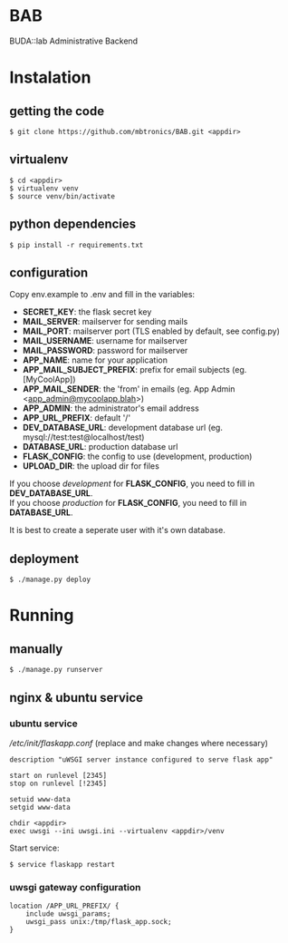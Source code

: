 # BAB
BUDA::lab Administrative Backend

# Instalation

## getting the code
    $ git clone https://github.com/mbtronics/BAB.git <appdir>

## virtualenv
    $ cd <appdir>
    $ virtualenv venv
    $ source venv/bin/activate

## python dependencies
    $ pip install -r requirements.txt

## configuration
Copy env.example to .env and fill in the variables:

* **SECRET_KEY**: the flask secret key
* **MAIL_SERVER**: mailserver for sending mails
* **MAIL_PORT**: mailserver port (TLS enabled by default, see config.py)
* **MAIL_USERNAME**: username for mailserver
* **MAIL_PASSWORD**: password for mailserver
* **APP_NAME**: name for your application
* **APP_MAIL_SUBJECT_PREFIX**: prefix for email subjects (eg. [MyCoolApp])
* **APP_MAIL_SENDER**: the 'from' in emails (eg. App Admin \<app_admin@mycoolapp.blah\>)   
* **APP_ADMIN**: the administrator's email address
* **APP_URL_PREFIX**: default '/'
* **DEV_DATABASE_URL**: development database url (eg. mysql://test:test@localhost/test)
* **DATABASE_URL**: production database url
* **FLASK_CONFIG**: the config to use (development, production)
* **UPLOAD_DIR**: the upload dir for files

If you choose *development* for **FLASK_CONFIG**, you need to fill in **DEV_DATABASE_URL**.<br>
If you choose *production* for **FLASK_CONFIG**, you need to fill in **DATABASE_URL**.

It is best to create a seperate user with it's own database.

## deployment
    $ ./manage.py deploy

# Running

## manually
    $ ./manage.py runserver

## nginx & ubuntu service

### ubuntu service
*/etc/init/flaskapp.conf* (replace <appdir> and make changes where necessary)

    description "uWSGI server instance configured to serve flask app"
    
    start on runlevel [2345]
    stop on runlevel [!2345]
    
    setuid www-data
    setgid www-data
    
    chdir <appdir>
    exec uwsgi --ini uwsgi.ini --virtualenv <appdir>/venv

Start service:

    $ service flaskapp restart

### uwsgi gateway configuration
    location /APP_URL_PREFIX/ {
        include uwsgi_params;
        uwsgi_pass unix:/tmp/flask_app.sock;
    }
